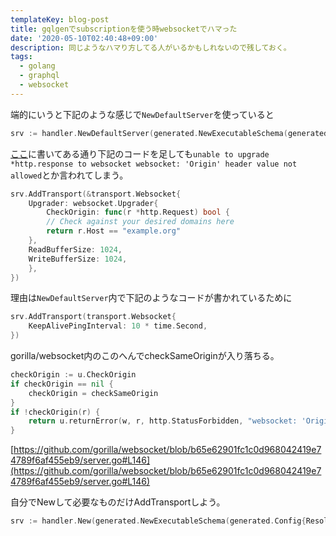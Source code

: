 ```yaml
---
templateKey: blog-post
title: gqlgenでsubscriptionを使う時websocketでハマった
date: '2020-05-10T02:40:48+09:00'
description: 同じようなハマり方してる人がいるかもしれないので残しておく。
tags:
  - golang
  - graphql
  - websocket
---
```

端的にいうと下記のような感じで`NewDefaultServer`を使っていると
```go
srv := handler.NewDefaultServer(generated.NewExecutableSchema(generated.Config{Resolvers: &graph.Resolver{}}))
```
[ここ](https://github.com/99designs/gqlgen/blob/master/docs/content/recipes/cors.md
)に書いてある通り下記のコードを足しても`unable to upgrade *http.response to websocket websocket: 'Origin' header value not allowed`とか言われてしまう。
```go
srv.AddTransport(&transport.Websocket{
    Upgrader: websocket.Upgrader{
        CheckOrigin: func(r *http.Request) bool {
        // Check against your desired domains here
        return r.Host == "example.org"
    },
    ReadBufferSize: 1024,
    WriteBufferSize: 1024,
    },
})
```
理由は`NewDefaultServer`内で下記のようなコードが書かれているために
```go
srv.AddTransport(transport.Websocket{
    KeepAlivePingInterval: 10 * time.Second,
})
```
gorilla/websocket内のこのへんでcheckSameOriginが入り落ちる。
```go
checkOrigin := u.CheckOrigin
if checkOrigin == nil {
    checkOrigin = checkSameOrigin
}
if !checkOrigin(r) {
    return u.returnError(w, r, http.StatusForbidden, "websocket: 'Origin' header value not allowed")
}
```
[https://github.com/gorilla/websocket/blob/b65e62901fc1c0d968042419e74789f6af455eb9/server.go#L146](https://github.com/gorilla/websocket/blob/b65e62901fc1c0d968042419e74789f6af455eb9/server.go#L146)

自分でNewして必要なものだけAddTransportしよう。
```go
srv := handler.New(generated.NewExecutableSchema(generated.Config{Resolvers: &graph.Resolver{}}))
```

